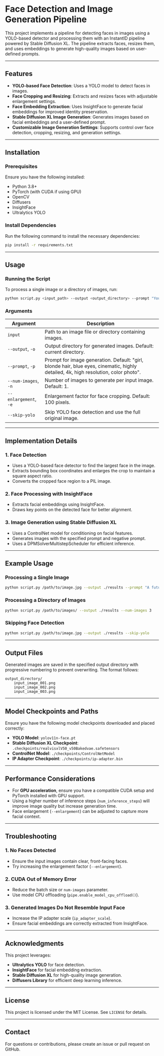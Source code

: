 # Face Detection and Image Generation Pipeline

This project implements a pipeline for detecting faces in images using a YOLO-based detector and processing them with an InstantID pipeline powered by Stable Diffusion XL. The pipeline extracts faces, resizes them, and uses embeddings to generate high-quality images based on user-defined prompts.

---

## Features
- **YOLO-based Face Detection**: Uses a YOLO model to detect faces in images.
- **Face Cropping and Resizing**: Extracts and resizes faces with adjustable enlargement settings.
- **Face Embedding Extraction**: Uses InsightFace to generate facial embeddings for improved identity preservation.
- **Stable Diffusion XL Image Generation**: Generates images based on facial embeddings and a user-defined prompt.
- **Customizable Image Generation Settings**: Supports control over face detection, cropping, resizing, and generation settings.

---

## Installation
### Prerequisites
Ensure you have the following installed:
- Python 3.8+
- PyTorch (with CUDA if using GPU)
- OpenCV
- Diffusers
- InsightFace
- Ultralytics YOLO

### Install Dependencies
Run the following command to install the necessary dependencies:
```bash
pip install -r requirements.txt
```

---

## Usage
### Running the Script
To process a single image or a directory of images, run:
```bash
python script.py <input_path> --output <output_directory> --prompt "Your prompt here"
```

### Arguments
| Argument | Description |
|----------|-------------|
| `input` | Path to an image file or directory containing images. |
| `--output`, `-o` | Output directory for generated images. Default: current directory. |
| `--prompt`, `-p` | Prompt for image generation. Default: "girl, blonde hair, blue eyes, cinematic, highly detailed, 4k, high resolution, color photo". |
| `--num-images`, `-n` | Number of images to generate per input image. Default: 1. |
| `--enlargement`, `-e` | Enlargement factor for face cropping. Default: 100 pixels. |
| `--skip-yolo` | Skip YOLO face detection and use the full original image. |

---

## Implementation Details
### 1. **Face Detection**
- Uses a YOLO-based face detector to find the largest face in the image.
- Extracts bounding box coordinates and enlarges the crop to maintain a square aspect ratio.
- Converts the cropped face region to a PIL image.

### 2. **Face Processing with InsightFace**
- Extracts facial embeddings using InsightFace.
- Draws key points on the detected face for better alignment.

### 3. **Image Generation using Stable Diffusion XL**
- Uses a ControlNet model for conditioning on facial features.
- Generates images with the specified prompt and negative prompt.
- Uses a DPMSolverMultistepScheduler for efficient inference.

---

## Example Usage
### Processing a Single Image
```bash
python script.py /path/to/image.jpg --output ./results --prompt "A futuristic cyberpunk character"
```

### Processing a Directory of Images
```bash
python script.py /path/to/images/ --output ./results --num-images 3
```

### Skipping Face Detection
```bash
python script.py /path/to/image.jpg --output ./results --skip-yolo
```

---

## Output Files
Generated images are saved in the specified output directory with progressive numbering to prevent overwriting. The format follows:
```
output_directory/
    input_image_001.png
    input_image_002.png
    input_image_003.png
```

---

## Model Checkpoints and Paths
Ensure you have the following model checkpoints downloaded and placed correctly:
- **YOLO Model**: `yolov11n-face.pt`
- **Stable Diffusion XL Checkpoint**: `.checkpoints/realvisxlV50_v50Bakedvae.safetensors`
- **ControlNet Model**: `./checkpoints/ControlNetModel`
- **IP Adapter Checkpoint**: `./checkpoints/ip-adapter.bin`

---

## Performance Considerations
- For **GPU acceleration**, ensure you have a compatible CUDA setup and PyTorch installed with GPU support.
- Using a higher number of inference steps (`num_inference_steps`) will improve image quality but increase generation time.
- Face enlargement (`--enlargement`) can be adjusted to capture more facial context.

---

## Troubleshooting
### 1. **No Faces Detected**
- Ensure the input images contain clear, front-facing faces.
- Try increasing the enlargement factor (`--enlargement`).

### 2. **CUDA Out of Memory Error**
- Reduce the batch size or `num-images` parameter.
- Use model CPU offloading (`pipe.enable_model_cpu_offload()`).

### 3. **Generated Images Do Not Resemble Input Face**
- Increase the IP adapter scale (`ip_adapter_scale`).
- Ensure facial embeddings are correctly extracted from InsightFace.

---

## Acknowledgments
This project leverages:
- **Ultralytics YOLO** for face detection.
- **InsightFace** for facial embedding extraction.
- **Stable Diffusion XL** for high-quality image generation.
- **Diffusers Library** for efficient deep learning inference.

---

## License
This project is licensed under the MIT License. See `LICENSE` for details.

---

## Contact
For questions or contributions, please create an issue or pull request on GitHub.

